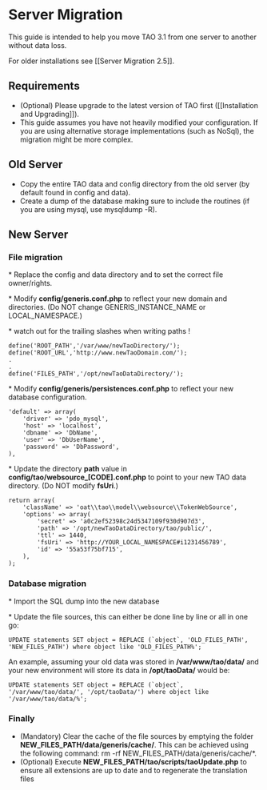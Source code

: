 Server Migration
================

This guide is intended to help you move TAO 3.1 from one server to another without data loss.

For older installations see [[Server Migration 2.5]].

Requirements
------------

-   (Optional) Please upgrade to the latest version of TAO first ([[Installation and Upgrading]]).
-   This guide assumes you have not heavily modified your configuration. If you are using alternative storage implementations (such as NoSql), the migration might be more complex.

Old Server
----------

-   Copy the entire TAO data and config directory from the old server (by default found in config and data).
-   Create a dump of the database making sure to include the routines (if you are using mysql, use mysqldump -R).

New Server
----------

### File migration

\* Replace the config and data directory and to set the correct file owner/rights.

\* Modify **config/generis.conf.php** to reflect your new domain and directories. (Do NOT change GENERIS\_INSTANCE\_NAME or LOCAL\_NAMESPACE.)

\* watch out for the trailing slashes when writing paths !

    define('ROOT_PATH','/var/www/newTaoDirectory/');
    define('ROOT_URL','http://www.newTaoDomain.com/');
    .
    .
    define('FILES_PATH','/opt/newTaoDataDirectory/');

\* Modify **config/generis/persistences.conf.php** to reflect your new database configuration.

    'default' => array(
        'driver' => 'pdo_mysql',
        'host' => 'localhost',
        'dbname' => 'DbName',
        'user' => 'DbUserName',
        'password' => 'DbPassword',
    ),

\* Update the directory **path** value in **config/tao/websource\_[CODE].conf.php** to point to your new TAO data directory. (Do NOT modify **fsUri**.)

    return array(
        'className' => 'oat\\tao\\model\\websource\\TokenWebSource',
        'options' => array(
            'secret' => 'a0c2ef52398c24d5347109f930d907d3',
            'path' => '/opt/newTaoDataDirectory/tao/public/',
            'ttl' => 1440,
            'fsUri' => 'http://YOUR_LOCAL_NAMESPACE#i1231456789',
            'id' => '55a53f75bf715',
        ),
    );

### Database migration

\* Import the SQL dump into the new database

\* Update the file sources, this can either be done line by line or all in one go:

    UPDATE statements SET object = REPLACE (`object`, 'OLD_FILES_PATH', 'NEW_FILES_PATH') where object like 'OLD_FILES_PATH%';

An example, assuming your old data was stored in **/var/www/tao/data/** and your new environment will store its data in **/opt/taoData/** would be:

    UPDATE statements SET object = REPLACE (`object`, '/var/www/tao/data/', '/opt/taoData/') where object like '/var/www/tao/data/%';

### Finally

-   (Mandatory) Clear the cache of the file sources by emptying the folder **NEW\_FILES\_PATH/data/generis/cache/**. This can be achieved using the following command: rm -rf NEW\_FILES\_PATH/data/generis/cache/\*.
-   (Optional) Execute **NEW\_FILES\_PATH/tao/scripts/taoUpdate.php** to ensure all extensions are up to date and to regenerate the translation files

